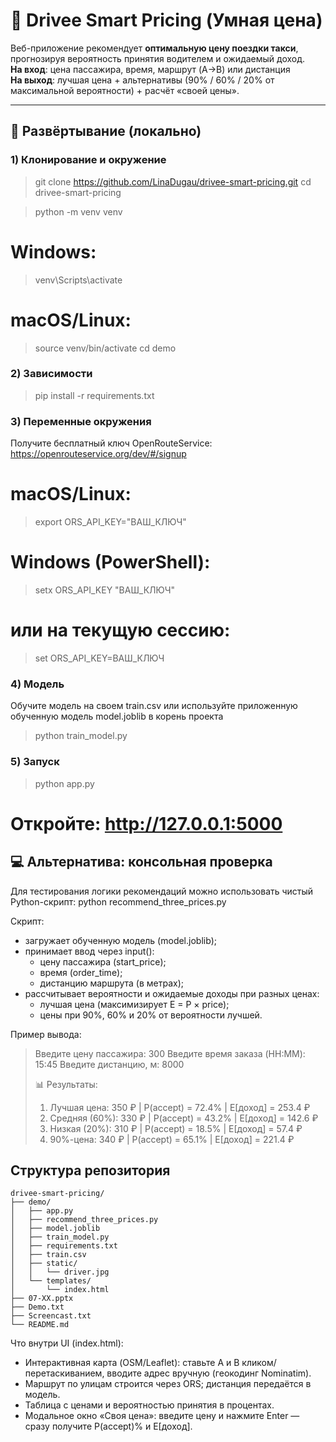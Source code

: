 # 🚖 Drivee Smart Pricing (Умная цена)

Веб-приложение рекомендует **оптимальную цену поездки такси**, прогнозируя вероятность принятия водителем и ожидаемый доход.  
**На вход**: цена пассажира, время, маршрут (A→B) или дистанция  
**На выход**: лучшая цена + альтернативы (90% / 60% / 20% от максимальной вероятности) + расчёт «своей цены».

---

## 🚀 Развёртывание (локально)

### 1) Клонирование и окружение

>git clone https://github.com/LinaDugau/drivee-smart-pricing.git
>cd drivee-smart-pricing

>python -m venv venv
# Windows:
>venv\Scripts\activate
# macOS/Linux:
>source venv/bin/activate
>cd demo

### 2) Зависимости

>pip install -r requirements.txt 

### 3) Переменные окружения
Получите бесплатный ключ OpenRouteService: https://openrouteservice.org/dev/#/signup
# macOS/Linux:
>export ORS_API_KEY="ВАШ_КЛЮЧ"

# Windows (PowerShell):
>setx ORS_API_KEY "ВАШ_КЛЮЧ"
# или на текущую сессию:
>set ORS_API_KEY=ВАШ_КЛЮЧ

### 4) Модель
Обучите модель на своем train.csv
или используйте приложенную обученную модель model.joblib в корень проекта
>python train_model.py

### 5) Запуск
>python app.py
# Откройте: http://127.0.0.1:5000

## 💻 Альтернатива: консольная проверка

Для тестирования логики рекомендаций можно использовать чистый Python-скрипт:
python recommend_three_prices.py

Скрипт:
- загружает обученную модель (model.joblib);
- принимает ввод через input():
    - цену пассажира (start_price);
    - время (order_time);
    - дистанцию маршрута (в метрах);
- рассчитывает вероятности и ожидаемые доходы при разных ценах:
    - лучшая цена (максимизирует E = P × price);
    - цены при 90%, 60% и 20% от вероятности лучшей.

Пример вывода:
>Введите цену пассажира: 300
>Введите время заказа (HH:MM): 15:45
>Введите дистанцию, м: 8000
>
>📊 Результаты:
>1. Лучшая цена: 350 ₽  |  P(accept) = 72.4%  |  E[доход] = 253.4 ₽
>2. Средняя (60%): 330 ₽ |  P(accept) = 43.2%  |  E[доход] = 142.6 ₽
>3. Низкая (20%): 310 ₽  |  P(accept) = 18.5%  |  E[доход] = 57.4 ₽
>4. 90%-цена: 340 ₽      |  P(accept) = 65.1%  |  E[доход] = 221.4 ₽

## Структура репозитория
```
drivee-smart-pricing/
├── demo/
│   ├── app.py
│   ├── recommend_three_prices.py 
│   ├── model.joblib
│   ├── train_model.py
│   ├── requirements.txt
│   ├── train.csv
│   ├── static/
│   │   └── driver.jpg
│   └── templates/
│       └── index.html             
├── 07-ХХ.pptx             
├── Demo.txt           
├── Screencast.txt                           
└── README.md
```                  

Что внутри UI (index.html):
- Интерактивная карта (OSM/Leaflet): ставьте A и B кликом/перетаскиванием, вводите адрес вручную (геокодинг Nominatim).
- Маршрут по улицам строится через ORS; дистанция передаётся в модель.
- Таблица с ценами и вероятностью принятия в процентах.
- Модальное окно «Своя цена»: введите цену и нажмите Enter — сразу получите P(accept)% и E[доход].
